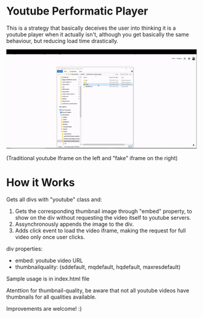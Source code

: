 # Youtube Performatic Player
This is a strategy that basically deceives the user into thinking it is a youtube player when it actually isn't, although you get basically the same behaviour, but reducing load time drastically. 

![Alt Text](https://github.com/danielmundim/performatic-youtube-player/blob/master/load-time.gif)

(Traditional youtube Iframe on the left and "fake" iframe on the right)

# How it Works
 Gets all divs with "youtube" class and:
 1. Gets the corresponding thumbnail image through "embed" property, to show on the div without requesting the video itself to youtube servers.
 2. Assynchronously appends the image to the div.
 3. Adds click event to load the video iframe, making the request for full video only once user clicks.

 div properties:
 - embed: youtube video URL 
 - thumbnailquality: (sddefault, mqdefault, hqdefault, maxresdefault)
 
 Sample usage is in index.html file

 Atenttion for thumbnail-quality, be aware that not all youtube videos have thumbnails for all qualities available.

Improvements are welcome! :)
